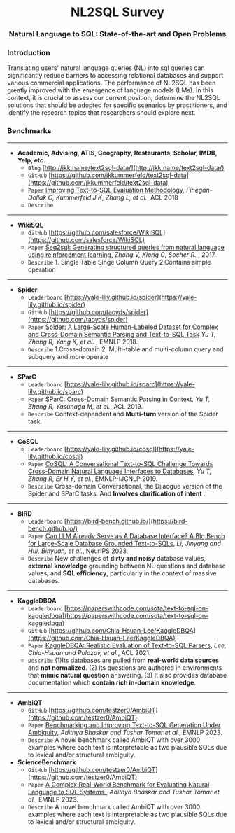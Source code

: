 # <center/>NL2SQL Survey<center/>

### <center/>Natural Language to SQL: State-of-the-art and Open Problems<center/>



### Introduction
Translating users' natural language queries (NL) into sql queries can significantly reduce barriers to accessing relational databases and support various commercial applications. The performance of NL2SQL has been greatly improved with the emergence of language models (LMs). In this context, it is crucial to assess our current position, determine the NL2SQL solutions that should be adopted for specific scenarios by practitioners, and identify the research topics that researchers should explore next.


### Benchmarks

---
- **Academic, Advising, ATIS, Geography, Restaurants, Scholar, IMDB, Yelp, etc.**  
  + `Blog` [http://jkk.name/text2sql-data/](http://jkk.name/text2sql-data/) 
  + `GitHub` [https://github.com/jkkummerfeld/text2sql-data](https://github.com/jkkummerfeld/text2sql-data)
  + `Paper` [Improving Text-to-SQL Evaluation Methodology](https://www.aclweb.org/anthology/P18-1033.pdf), _Finegan-Dollak C, Kummerfeld J K, Zhang L, et al._, ACL 2018  
  + `Describe`
---
- **WikiSQL**  
  + `GitHub` [https://github.com/salesforce/WikiSQL](https://github.com/salesforce/WikiSQL)
  + `Paper` [Seq2sql: Generating structured queries from natural language using reinforcement learning](https://arxiv.org/pdf/1709.00103.pdf), _Zhong V, Xiong C, Socher R._ , 2017.
  + `Describe` 1. Single Table Singe Column Query 2.Contains simple operation 
---
- **Spider**  
  + `Leaderboard` [https://yale-lily.github.io/spider](https://yale-lily.github.io/spider)
  + `GitHub` [https://github.com/taoyds/spider](https://github.com/taoyds/spider)
  + `Paper` [Spider: A Large-Scale Human-Labeled Dataset for Complex and Cross-Domain Semantic Parsing and Text-to-SQL Task](https://arxiv.org/pdf/1809.08887.pdf) _Yu T, Zhang R, Yang K, et al._ , EMNLP 2018.
  + `Describe` 1.Cross-domain 2. Multi-table and multi-column query and subquery and more operate
---
- **SParC**
  + `Leaderboard` [https://yale-lily.github.io/sparc](https://yale-lily.github.io/sparc)
  + `Paper` [SParC: Cross-Domain Semantic Parsing in Context](https://arxiv.org/pdf/1906.02285.pdf), _Yu T, Zhang R, Yasunaga M, et al._, ACL 2019.
  + `Describe` Context-dependent and **Multi-turn** version of the Spider task. 
---
- **CoSQL**
  + `Leaderboard` [https://yale-lily.github.io/cosql](https://yale-lily.github.io/cosql)
  + `Paper` [CoSQL: A Conversational Text-to-SQL Challenge Towards Cross-Domain Natural Language Interfaces to Databases](https://arxiv.org/pdf/1909.05378.pdf), _Yu T, Zhang R, Er H Y, et al._, EMNLP-IJCNLP 2019. 
  + `Describe` Cross-domain Conversational, the Dilaogue version of the Spider and SParC tasks. And **Involves clarification of intent** .
---
- **BIRD**
  + `Leaderboard` [https://bird-bench.github.io/](https://bird-bench.github.io/)
  + `Paper` [Can LLM Already Serve as A Database Interface? A BIg Bench for Large-Scale Database Grounded Text-to-SQLs](https://arxiv.org/pdf/2305.03111), _Li, Jinyang and Hui, Binyuan, et al._, NeurIPS 2023. 
  + `Describe`  New challenges of **dirty and noisy** database values, **external knowledge** grounding between NL questions and database values, and **SQL efficiency**, particularly in the context of massive databases.
---
- **KaggleDBQA**
  + `Leaderboard` [https://paperswithcode.com/sota/text-to-sql-on-kaggledbqa](https://paperswithcode.com/sota/text-to-sql-on-kaggledbqa)
   + `GitHub` [https://github.com/Chia-Hsuan-Lee/KaggleDBQA](https://github.com/Chia-Hsuan-Lee/KaggleDBQA)
  + `Paper` [KaggleDBQA: Realistic Evaluation of Text-to-SQL Parsers](https://aclanthology.org/2021.acl-long.176.pdf), _Lee, Chia-Hsuan and Polozov, et al._, ACL 2021. 
  + `Describe`  (1)Its databases are pulled from **real-world data sources** and **not normalized**.
(2) Its questions are authored in environments that **mimic natural question** answering.
(3) It also provides database documentation which **contain rich in-domain knowledge**.
---
- **AmbiQT**
   + `GitHub` [https://github.com/testzer0/AmbiQT](https://github.com/testzer0/AmbiQT)
  + `Paper` [Benchmarking and Improving Text-to-SQL Generation Under Ambiguity](https://arxiv.org/pdf/2310.13659), _Adithya Bhaskar and Tushar Tomar et al._, EMNLP 2023. 
  + `Describe` A novel benchmark called AmbiQT with over 3000 examples where each text is interpretable as two plausible SQLs due to lexical and/or structural ambiguity.
- **ScienceBenchmark**
   + `GitHub` [https://github.com/testzer0/AmbiQT](https://github.com/testzer0/AmbiQT)
  + `Paper` [A Complex Real-World Benchmark for Evaluating Natural Language to SQL Systems ](https://arxiv.org/pdf/2306.04743), _Adithya Bhaskar and Tushar Tomar et al._, EMNLP 2023. 
  + `Describe` A novel benchmark called AmbiQT with over 3000 examples where each text is interpretable as two plausible SQLs due to lexical and/or structural ambiguity.
###
